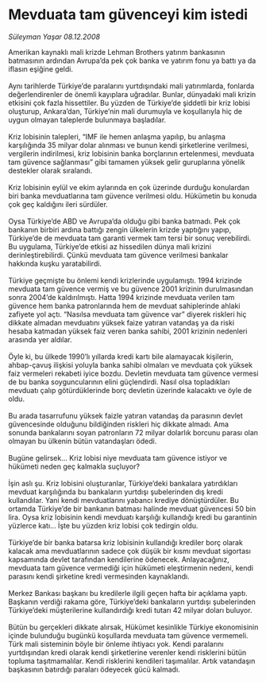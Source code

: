 # Mevduata tam güvenceyi kim istedi

*Süleyman Yaşar 08.12.2008*

<div class="taraf_structure_2col_1zq">
<div class="margen_n">



 <p>Amerikan kaynaklı mali krizde Lehman Brothers yatırım bankasının batmasının ardından Avrupa’da pek çok banka ve yatırım fonu ya battı ya da iflasın eşiğine geldi. <br/><br/>Aynı tarihlerde Türkiye’de paralarını yurtdışındaki mali yatırımlarda, fonlarda değerlendirenler de önemli kayıplara uğradılar. Bunlar, dünyadaki mali krizin etkisini çok fazla hissettiler. Bu yüzden de Türkiye’de şiddetli bir kriz lobisi oluşturup, Ankara’dan, Türkiye’nin mali durumuyla ve koşullarıyla hiç de uygun olmayan taleplerde bulunmaya başladılar. <br/><br/>Kriz lobisinin talepleri, “IMF ile hemen anlaşma yapılıp, bu anlaşma karşılığında 35 milyar dolar alınması ve bunun kendi şirketlerine verilmesi, vergilerin indirilmesi, kriz lobisinin banka borçlarının ertelenmesi, mevduata tam güvence sağlanması” gibi tamamen yüksek gelir guruplarına yönelik destekler olarak sıralandı. <br/><br/>Kriz lobisinin eylül ve ekim aylarında en çok üzerinde durduğu konulardan biri banka mevduatlarına tam güvence verilmesi oldu. Hükümetin bu konuda çok geç kaldığını ileri sürdüler. <br/><br/>Oysa Türkiye’de ABD ve Avrupa’da olduğu gibi banka batmadı. Pek çok bankanın birbiri ardına battığı zengin ülkelerin krizde yaptığını yapıp, Türkiye’de de mevduata tam garanti vermek tam tersi bir sonuç verebilirdi. Bu uygulama, Türkiye’de etkisi az hissedilen dünya mali krizini derinleştirebilirdi. Çünkü mevduata tam güvence verilmesi bankalar hakkında kuşku yaratabilirdi. <br/><br/>Türkiye geçmişte bu önlemi kendi krizlerinde uygulamıştı. 1994 krizinde mevduata tam güvence vermiş ve bu güvence 2001 krizinin durulmasından sonra 2004’de kaldırılmıştı. Hatta 1994 krizinde mevduata verilen tam güvence hem banka patronlarında hem de mevduat sahiplerinde ahlaki zafiyete yol açtı. “Nasılsa mevduata tam güvence var” diyerek riskleri hiç dikkate almadan mevduatını yüksek faize yatıran vatandaş ya da riski hesaba katmadan yüksek faiz veren banka sahibi, 2001 krizinin nedenleri arasında yer aldılar. <br/><br/>Öyle ki, bu ülkede 1990’lı yıllarda kredi kartı bile alamayacak kişilerin, ahbap-çavuş ilişkisi yoluyla banka sahibi olmaları ve mevduata çok yüksek faiz vermeleri rekabeti iyice bozdu. Devletin mevduata tam güvence vermesi de bu banka soyguncularının elini güçlendirdi. Nasıl olsa topladıkları mevduatı çalıp götürdüklerinde borç devletin üzerinde kalacaktı ve öyle de oldu. <br/><br/>Bu arada tasarrufunu yüksek faizle yatıran vatandaş da parasının devlet güvencesinde olduğunu bildiğinden riskleri hiç dikkate almadı. Ama sonunda bankalarını soyan patronların 72 milyar dolarlık borcunu parası olan olmayan bu ülkenin bütün vatandaşları ödedi. <br/><br/>Bugüne gelirsek... Kriz lobisi niye mevduata tam güvence istiyor ve hükümeti neden geç kalmakla suçluyor? <br/><br/>İşin aslı şu. Kriz lobisini oluşturanlar, Türkiye’deki bankalara yatırdıkları mevduat karşılığında bu bankaların yurtdışı şubelerinden dış kredi kullandılar. Yani kendi mevduatlarını yabancı krediye dönüştürdüler. Bu ortamda Türkiye’de bir bankanın batması halinde mevduat güvencesi 50 bin lira. Oysa kriz lobisinin kendi mevduatı karşılığı kullandığı kredi bu garantinin yüzlerce katı... İşte bu yüzden kriz lobisi çok tedirgin oldu. <br/><br/>Türkiye’de bir banka batarsa kriz lobisinin kullandığı krediler borç olarak kalacak ama mevduatlarının sadece çok düşük bir kısmı mevduat sigortası kapsamında devlet tarafından kendilerine ödenecek. Anlayacağınız, mevduata tam güvence vermediği için hükümeti eleştirmenin nedeni, kendi parasını kendi şirketine kredi vermesinden kaynaklandı. <br/><br/>Merkez Bankası başkanı bu kredilerle ilgili geçen hafta bir açıklama yaptı. Başkanın verdiği rakama göre, Türkiye’deki bankaların yurtdışı şubelerinden Türkiye’deki müşterilerine kullandırdığı kredi tutarı 42 milyar doları buluyor. <br/><br/>Bütün bu gerçekleri dikkate alırsak, Hükümet kesinlikle Türkiye ekonomisinin içinde bulunduğu bugünkü koşullarda mevduata tam güvence vermemeli. Türk mali sisteminin böyle bir önleme ihtiyacı yok. Kendi paralarını yurtdışından kredi olarak kendi şirketlerine verenler kendi risklerini bütün topluma taşıtmamalılar. Kendi risklerini kendileri taşımalılar. Artık vatandaşın başkasının batırdığı paraları ödeyecek gücü kalmadı.</p>

<br/>


<div id="taraf_not">
</div>

</div>


</div>
